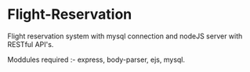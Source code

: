 # Flight-Reservation
Flight reservation system with mysql connection and nodeJS server with RESTful API's.

Moddules required :- express, body-parser, ejs, mysql.
